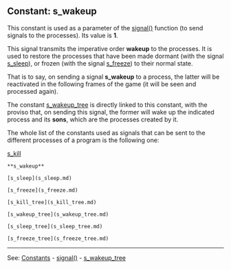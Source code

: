 Constant: **s_wakeup**
---------------------------------------


This constant is used as a parameter of the [signal()](signal().md) function (to send signals to the processes).
Its value is **1**.

This signal transmits the imperative order **wakeup**
to the processes. It is used to restore the processes that have been made dormant (with the signal [s_sleep](s_sleep.md)), or frozen (with the signal [s_freeze](s_freeze.md)) to their normal state.

That is to say, on sending a signal **s_wakeup** to a process, the latter will be reactivated in the following frames of the game (it will be seen and processed again).

The constant [s_wakeup_tree](s_wakeup_tree.md) is directly linked to this constant, with the proviso that, on sending this signal, the former will wake up the indicated process and its **sons**, which are the processes created by it.

The whole list of the constants used as signals that can be sent to the different processes of a program is the following one:

[s_kill](s_kill.md)

    **s_wakeup**

    [s_sleep](s_sleep.md)

    [s_freeze](s_freeze.md)

    [s_kill_tree](s_kill_tree.md)

    [s_wakeup_tree](s_wakeup_tree.md)

    [s_sleep_tree](s_sleep_tree.md)

    [s_freeze_tree](s_freeze_tree.md)



---------------------------------------
See: [Constants](constants_predefined.md) - [signal()](signal().md) - [s_wakeup_tree](s_wakeup_tree.md)

